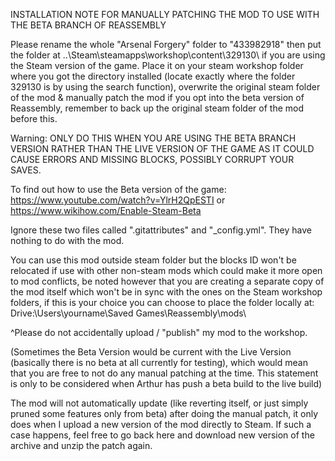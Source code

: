 INSTALLATION NOTE FOR MANUALLY PATCHING THE MOD TO USE WITH THE BETA BRANCH OF REASSEMBLY

Please rename the whole "Arsenal Forgery" folder to "433982918" then put the folder at ..\Steam\steamapps\workshop\content\329130\ if you are using the Steam version of the game. Place it on your steam workshop folder where you got the directory installed (locate exactly where the folder 329130 is by using the search function), overwrite the original steam folder of the mod & manually patch the mod if you opt into the beta version of Reassembly, remember to back up the original steam folder of the mod before this.

Warning: ONLY DO THIS WHEN YOU ARE USING THE BETA BRANCH VERSION RATHER THAN THE LIVE VERSION OF THE GAME AS IT COULD CAUSE ERRORS AND MISSING BLOCKS, POSSIBLY CORRUPT YOUR SAVES.

To find out how to use the Beta version of the game: https://www.youtube.com/watch?v=YlrH2QpESTI or https://www.wikihow.com/Enable-Steam-Beta

Ignore these two files called ".gitattributes" and "_config.yml". They have nothing to do with the mod.

You can use this mod outside steam folder but the blocks ID won't be relocated if use with other non-steam mods which could make it more open to mod conflicts, be noted however that you are creating a separate copy of the mod itself which won't be in sync with the ones on the Steam workshop folders, if this is your choice you can choose to place the folder locally at: Drive:\Users\yourname\Saved Games\Reassembly\mods\

^Please do not accidentally upload / "publish" my mod to the workshop.

(Sometimes the Beta Version would be current with the Live Version (basically there is no beta at all currently for testing), which would mean that you are free to not do any manual patching at the time. This statement is only to be considered when Arthur has push a beta build to the live build)

The mod will not automatically update (like reverting itself, or just simply pruned some features only from beta) after doing the manual patch, it only does when I upload a new version of the mod directly to Steam. If such a case happens, feel free to go back here and download new version of the archive and unzip the patch again.
